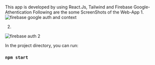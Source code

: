
This app is developed by using React.Js, Tailwind and Firebase Google-Athentication 
Following are the some ScreenShots of the Web-App
1.
![firebase google auth and context](https://user-images.githubusercontent.com/88159702/209583384-75a0554b-5a76-47ba-8a35-ad601b6405fe.png)

2.
![firebase auth 2](https://user-images.githubusercontent.com/88159702/209583423-c19108ff-bc02-4ac9-8fb7-dd78e6733eaa.png)

In the project directory, you can run:

### `npm start`

